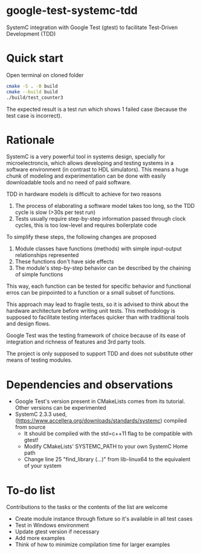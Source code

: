 # google-test-systemc-tdd
SystemC integration with Google Test (gtest) to facilitate Test-Driven Development (TDD)

# Quick start

Open terminal on cloned folder
```bash
cmake -S . -B build
cmake --build build
./build/test_counter3
```

The expected result is a test run which shows 1 failed case (because the test case is incorrect).

# Rationale
SystemC is a very powerful tool in systems design, specially for microelectroncis, which allows developing and testing systems in a software environment (in contrast to HDL simulators). This means a huge chunk of modeling and experimentation can be done with easily downloadable tools and no need of paid software.

TDD in hardware models is difficult to achieve for two reasons
1. The process of elaborating a software model takes too long, so the TDD cycle is slow (>30s per test run)
2. Tests usually require step-by-step information passed through clock cycles, this is too low-level and requires boilerplate code

To simplify these steps, the following changes are proposed
1. Module classes have functions (methods) with simple input-output relationships represented
2. These functions don't have side effects
3. The module's step-by-step behavior can be described by the chaining of simple functions

This way, each function can be tested for specific behavior and functional erros can be pinpointed to a function or a small subset of functions.

This approach may lead to fragile tests, so it is advised to think about the hardware architecture before writing unit tests. This methodology is supposed to facilitate testing interfaces quicker than with traditional tools and design flows.

Google Test was the testing framework of choice because of its ease of integration and richness of features and 3rd party tools.

The project is only supposed to support TDD and does not substitute other means of testing modules.

# Dependencies and observations
- Google Test's version present in CMakeLists comes from its tutorial. Other versions can be experimented
- SystemC 2.3.3 used, (https://www.accellera.org/downloads/standards/systemc) compiled from source
    - It should be compiled with the std=c++11 flag to be compatible with gtest!
    - Modify CMakeLists' SYSTEMC_PATH to your own SystemC Home path
    - Change line 25 "find_library (...)" from lib-linux64 to the equivalent of your system

# To-do list

Contributions to the tasks or the contents of the list are welcome
- Create module instance through fixture so it's available in all test cases
- Test in Windows environment
- Update gtest version if necessary
- Add more examples
- Think of how to minimize compilation time for larger examples
